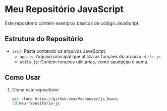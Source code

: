 # Meu Repositório JavaScript

Este repositório contém exemplos básicos de código JavaScript.

## Estrutura do Repositório

- `src/`: Pasta contendo os arquivos JavaScript.
  - `app.js`: Arquivo principal que utiliza as funções do arquivo `utils.js`.
  - `utils.js`: Contém funções utilitárias, como saudação e soma.

## Como Usar

1. Clone este repositório:
   ```bash
   git clone https://github.com/Vsshouver/js_basic
   cd meu-repositorio-js
